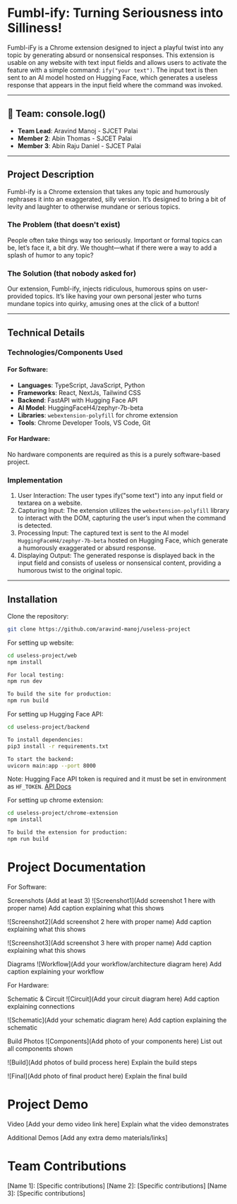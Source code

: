 # Fumbl-ify: Turning Seriousness into Silliness!

Fumbl-iFy is a Chrome extension designed to inject a playful twist into any topic by generating absurd or nonsensical responses. This extension is usable on any website with text input fields and allows users to activate the feature with a simple command: `ify("your text")`. The input text is then sent to an AI model hosted on Hugging Face, which generates a useless response that appears in the input field where the command was invoked.

---

## 🎯 Team: console.log()

- **Team Lead**: Aravind Manoj - SJCET Palai
- **Member 2**: Abin Thomas - SJCET Palai
- **Member 3**: Abin Raju Daniel - SJCET Palai

---

## Project Description
Fumbl-ify is a Chrome extension that takes any topic and humorously rephrases it into an exaggerated, silly version. It’s designed to bring a bit of levity and laughter to otherwise mundane or serious topics.

### The Problem (that doesn't exist)
People often take things way too seriously. Important or formal topics can be, let’s face it, a bit dry. We thought—what if there were a way to add a splash of humor to any topic?

### The Solution (that nobody asked for)
Our extension, Fumbl-ify, injects ridiculous, humorous spins on user-provided topics. It’s like having your own personal jester who turns mundane topics into quirky, amusing ones at the click of a button!

---

## Technical Details

### Technologies/Components Used

#### For Software:
- **Languages**: TypeScript, JavaScript, Python
- **Frameworks**: React, NextJs, Tailwind CSS 
- **Backend**: FastAPI with Hugging Face API
- **AI Model**: HuggingFaceH4/zephyr-7b-beta
- **Libraries**: `webextension-polyfill` for chrome extension
- **Tools**: Chrome Developer Tools, VS Code, Git

#### For Hardware:
No hardware components are required as this is a purely software-based project.

### Implementation

1. User Interaction: The user types ify("some text") into any input field or textarea on a website.
2. Capturing Input: The extension utilizes the `webextension-polyfill` library to interact with the DOM, capturing the user’s input when the command is detected.
3. Processing Input: The captured text is sent to the AI model `HuggingFaceH4/zephyr-7b-beta` hosted on Hugging Face, which generate a humorously exaggerated or absurd response.
4. Displaying Output: The generated response is displayed back in the input field and consists of useless or nonsensical content, providing a humorous twist to the original topic.

---

## Installation

Clone the repository:

```bash
git clone https://github.com/aravind-manoj/useless-project
```

For setting up website:

```bash
cd useless-project/web
npm install

For local testing:
npm run dev

To build the site for production:
npm run build
```

For setting up Hugging Face API:

```bash
cd useless-project/backend

To install dependencies:
pip3 install -r requirements.txt

To start the backend:
uvicorn main:app --port 8000
```
Note: Hugging Face API token is required and it must be set in environment as `HF_TOKEN`. [API Docs](https://huggingface.co/docs/api-inference/)

For setting up chrome extension:

```bash
cd useless-project/chrome-extension
npm install

To build the extension for production:
npm run build
```


# Project Documentation
For Software:

Screenshots (Add at least 3)
![Screenshot1](Add screenshot 1 here with proper name) Add caption explaining what this shows

![Screenshot2](Add screenshot 2 here with proper name) Add caption explaining what this shows

![Screenshot3](Add screenshot 3 here with proper name) Add caption explaining what this shows

Diagrams
![Workflow](Add your workflow/architecture diagram here) Add caption explaining your workflow

For Hardware:

Schematic & Circuit
![Circuit](Add your circuit diagram here) Add caption explaining connections

![Schematic](Add your schematic diagram here) Add caption explaining the schematic

Build Photos
![Components](Add photo of your components here) List out all components shown

![Build](Add photos of build process here) Explain the build steps

![Final](Add photo of final product here) Explain the final build

# Project Demo
Video
[Add your demo video link here] Explain what the video demonstrates

Additional Demos
[Add any extra demo materials/links]

# Team Contributions
[Name 1]: [Specific contributions]
[Name 2]: [Specific contributions]
[Name 3]: [Specific contributions]
